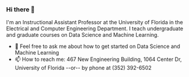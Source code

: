 ### Hi there 👋

I'm an Instructional Assistant Professor at the University of Florida in the Electrical and Computer Engineering Department. I teach undergraduate and graduate courses on Data Science and Machine Learning. 

- 💬 Feel free to ask me about how to get started on Data Science and Machine Learning
- 📫 How to reach me: 467 New Engineering Building, 1064 Center Dr, University of Florida --or-- by phone at (352) 392-6502

<!--
**catiaspsilva/catiaspsilva** is a ✨ _special_ ✨ repository because its `README.md` (this file) appears on your GitHub profile.

Here are some ideas to get you started:

- 🔭 I’m currently working on ...
- 🌱 I’m currently learning ...
- 👯 I’m looking to collaborate on ...
- 🤔 I’m looking for help with ...
- 💬 Ask me about ...
- 📫 How to reach me: ...
- 😄 Pronouns: ...
- ⚡ Fun fact: ...
-->
